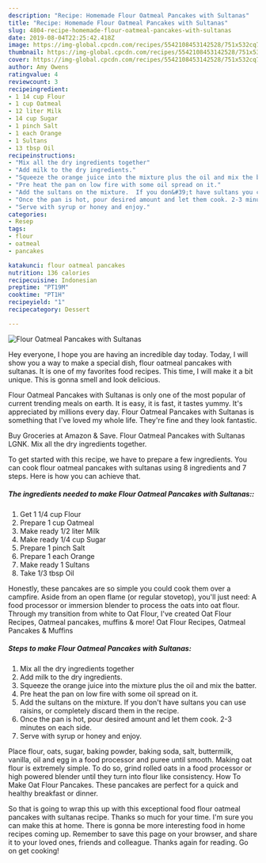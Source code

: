 ```yaml
---
description: "Recipe: Homemade Flour Oatmeal Pancakes with Sultanas"
title: "Recipe: Homemade Flour Oatmeal Pancakes with Sultanas"
slug: 4804-recipe-homemade-flour-oatmeal-pancakes-with-sultanas
date: 2019-08-04T22:25:42.418Z
image: https://img-global.cpcdn.com/recipes/5542108453142528/751x532cq70/flour-oatmeal-pancakes-with-sultanas-recipe-main-photo.jpg
thumbnail: https://img-global.cpcdn.com/recipes/5542108453142528/751x532cq70/flour-oatmeal-pancakes-with-sultanas-recipe-main-photo.jpg
cover: https://img-global.cpcdn.com/recipes/5542108453142528/751x532cq70/flour-oatmeal-pancakes-with-sultanas-recipe-main-photo.jpg
author: Amy Owens
ratingvalue: 4
reviewcount: 3
recipeingredient:
- 1 14 cup Flour
- 1 cup Oatmeal
- 12 liter Milk
- 14 cup Sugar
- 1 pinch Salt
- 1 each Orange
- 1 Sultans
- 13 tbsp Oil
recipeinstructions:
- "Mix all the dry ingredients together"
- "Add milk to the dry ingredients."
- "Squeeze the orange juice into the mixture plus the oil and mix the batter."
- "Pre heat the pan on low fire with some oil spread on it."
- "Add the sultans on the mixture.  If you don&#39;t have sultans you can use raisins, or completely discard them in the recipe."
- "Once the pan is hot, pour desired amount and let them cook. 2-3 minutes on each side."
- "Serve with syrup or honey and enjoy."
categories:
- Resep
tags:
- flour
- oatmeal
- pancakes

katakunci: flour oatmeal pancakes
nutrition: 136 calories
recipecuisine: Indonesian
preptime: "PT19M"
cooktime: "PT1H"
recipeyield: "1"
recipecategory: Dessert

---
```



![Flour Oatmeal Pancakes with Sultanas](https://img-global.cpcdn.com/recipes/5542108453142528/751x532cq70/flour-oatmeal-pancakes-with-sultanas-recipe-main-photo.jpg)

Hey everyone, I hope you are having an incredible day today. Today, I will show you a way to make a special dish, flour oatmeal pancakes with sultanas. It is one of my favorites food recipes. This time, I will make it a bit unique. This is gonna smell and look delicious.

Flour Oatmeal Pancakes with Sultanas is only one of the most popular of current trending meals on earth. It is easy, it is fast, it tastes yummy. It's appreciated by millions every day. Flour Oatmeal Pancakes with Sultanas is something that I've loved my whole life. They're fine and they look fantastic.

Buy Groceries at Amazon &amp; Save. Flour Oatmeal Pancakes with Sultanas LGNK. Mix all the dry ingredients together.


To get started with this recipe, we have to prepare a few ingredients. You can cook flour oatmeal pancakes with sultanas using 8 ingredients and 7 steps. Here is how you can achieve that.

##### The ingredients needed to make Flour Oatmeal Pancakes with Sultanas::

1. Get 1 1/4 cup Flour
1. Prepare 1 cup Oatmeal
1. Make ready 1/2 liter Milk
1. Make ready 1/4 cup Sugar
1. Prepare 1 pinch Salt
1. Prepare 1 each Orange
1. Make ready 1 Sultans
1. Take 1/3 tbsp Oil


Honestly, these pancakes are so simple you could cook them over a campfire. Aside from an open flame (or regular stovetop), you&#39;ll just need: A food processor or immersion blender to process the oats into oat flour. Through my transition from white to Oat Flour, I&#39;ve created Oat Flour Recipes, Oatmeal pancakes, muffins &amp; more! Oat Flour Recipes, Oatmeal Pancakes &amp; Muffins 

##### Steps to make Flour Oatmeal Pancakes with Sultanas:

1. Mix all the dry ingredients together
1. Add milk to the dry ingredients.
1. Squeeze the orange juice into the mixture plus the oil and mix the batter.
1. Pre heat the pan on low fire with some oil spread on it.
1. Add the sultans on the mixture.  If you don&#39;t have sultans you can use raisins, or completely discard them in the recipe.
1. Once the pan is hot, pour desired amount and let them cook. 2-3 minutes on each side.
1. Serve with syrup or honey and enjoy.


Place flour, oats, sugar, baking powder, baking soda, salt, buttermilk, vanilla, oil and egg in a food processor and puree until smooth. Making oat flour is extremely simple. To do so, grind rolled oats in a food processor or high powered blender until they turn into flour like consistency. How To Make Oat Flour Pancakes. These pancakes are perfect for a quick and healthy breakfast or dinner. 

So that is going to wrap this up with this exceptional food flour oatmeal pancakes with sultanas recipe. Thanks so much for your time. I'm sure you can make this at home. There is gonna be more interesting food in home recipes coming up. Remember to save this page on your browser, and share it to your loved ones, friends and colleague. Thanks again for reading. Go on get cooking!
